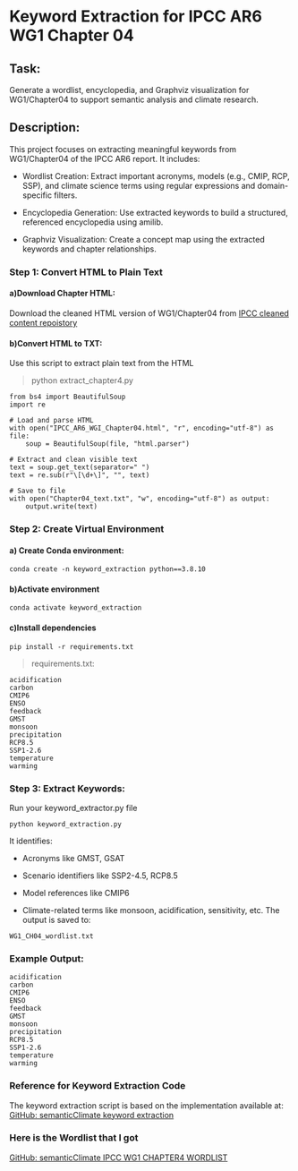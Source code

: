 # Keyword Extraction for IPCC AR6 WG1 Chapter 04
## Task:
Generate a wordlist, encyclopedia, and Graphviz visualization for WG1/Chapter04 to support semantic analysis and climate research.
## Description:
This project focuses on extracting meaningful keywords from WG1/Chapter04 of the IPCC AR6 report. It includes:

- Wordlist Creation: Extract important acronyms, models (e.g., CMIP, RCP, SSP), and climate science terms using regular expressions and domain-specific filters.

- Encyclopedia Generation: Use extracted keywords to build a structured, referenced encyclopedia using amilib.

- Graphviz Visualization: Create a concept map using the extracted keywords and chapter relationships.
### Step 1: Convert HTML to Plain Text
#### a)Download Chapter HTML:
Download the cleaned HTML version of WG1/Chapter04 from [IPCC cleaned content repoistory](https://github.com/semanticClimate/ipcc/tree/main/cleaned_content)
#### b)Convert HTML to TXT:
Use this script to extract plain text from the HTML
> python extract_chapter4.py
```
from bs4 import BeautifulSoup
import re

# Load and parse HTML
with open("IPCC_AR6_WGI_Chapter04.html", "r", encoding="utf-8") as file:
    soup = BeautifulSoup(file, "html.parser")

# Extract and clean visible text
text = soup.get_text(separator=" ")
text = re.sub(r"\[\d+\]", "", text)

# Save to file
with open("Chapter04_text.txt", "w", encoding="utf-8") as output:
    output.write(text)
```
###  Step 2: Create Virtual Environment
#### a) Create Conda environment:
```
conda create -n keyword_extraction python==3.8.10
```
#### b)Activate environment
```
conda activate keyword_extraction
```
#### c)Install dependencies
```
pip install -r requirements.txt
```
> requirements.txt:
```
acidification
carbon
CMIP6
ENSO
feedback
GMST
monsoon
precipitation
RCP8.5
SSP1-2.6
temperature
warming
```
### Step 3: Extract Keywords:
Run your keyword_extractor.py file
```
python keyword_extraction.py
```
It identifies:

- Acronyms like GMST, GSAT

- Scenario identifiers like SSP2-4.5, RCP8.5

- Model references like CMIP6

- Climate-related terms like monsoon, acidification, sensitivity, etc.
The output is saved to:
```
WG1_CH04_wordlist.txt
```
### Example Output:
```
acidification
carbon
CMIP6
ENSO
feedback
GMST
monsoon
precipitation
RCP8.5
SSP1-2.6
temperature
warming
```
### Reference for Keyword Extraction Code
The keyword extraction script is based on the implementation available at:  
[GitHub: semanticClimate keyword extraction](Keyword_Extraction/scripts/keyword_extraction.py)
### Here is the Wordlist that I got
[GitHub: semanticClimate IPCC WG1 CHAPTER4 WORDLIST](Keyword_Extraction/WG1_CH04_wordlist.txt)






